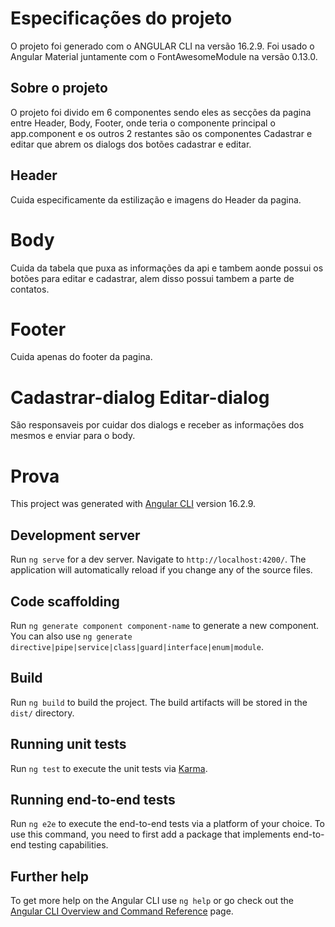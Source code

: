 # Especificações do projeto

O projeto foi generado com o ANGULAR CLI na versão 16.2.9.
Foi usado o Angular Material juntamente com o FontAwesomeModule na versão 0.13.0.

## Sobre o projeto

O projeto foi divido em 6 componentes sendo eles as secções da pagina entre Header, Body, Footer,
onde teria o componente principal o app.component e os outros 2 restantes são os componentes Cadastrar e
editar que abrem os dialogs dos botões cadastrar e editar.

## Header
Cuida especificamente da estilização e imagens do Header da pagina.

# Body
Cuida da tabela que puxa as informações da api e tambem aonde possui os botões para editar e cadastrar,
alem disso possui tambem a parte de contatos.

# Footer
Cuida apenas do footer da pagina.

# Cadastrar-dialog Editar-dialog
São responsaveis por cuidar dos dialogs e receber as informações dos mesmos e enviar para o body.

# Prova

This project was generated with [Angular CLI](https://github.com/angular/angular-cli) version 16.2.9.

## Development server

Run `ng serve` for a dev server. Navigate to `http://localhost:4200/`. The application will automatically reload if you change any of the source files.

## Code scaffolding

Run `ng generate component component-name` to generate a new component. You can also use `ng generate directive|pipe|service|class|guard|interface|enum|module`.

## Build

Run `ng build` to build the project. The build artifacts will be stored in the `dist/` directory.

## Running unit tests

Run `ng test` to execute the unit tests via [Karma](https://karma-runner.github.io).

## Running end-to-end tests

Run `ng e2e` to execute the end-to-end tests via a platform of your choice. To use this command, you need to first add a package that implements end-to-end testing capabilities.

## Further help

To get more help on the Angular CLI use `ng help` or go check out the [Angular CLI Overview and Command Reference](https://angular.io/cli) page.
